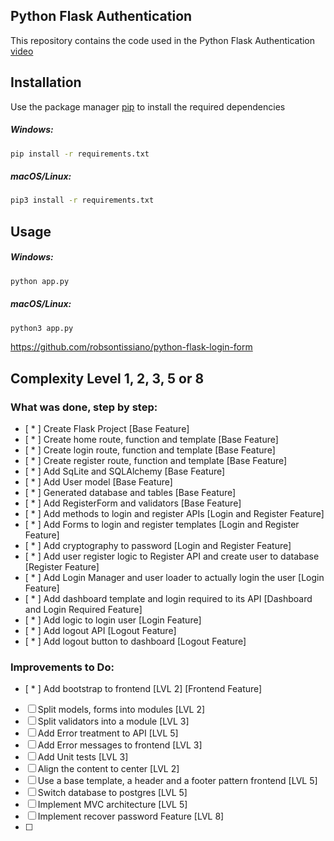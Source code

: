 ## Python Flask Authentication

This repository contains the code used in the Python Flask Authentication [video](https://www.youtube.com/watch?v=71EU8gnZqZQ)

## Installation

Use the package manager [pip](https://pip.pypa.io/en/stable/) to install the required dependencies

##### Windows:
```zsh
pip install -r requirements.txt
```

##### macOS/Linux:
```zsh
pip3 install -r requirements.txt
```

## Usage

##### Windows:
```zsh
python app.py
```
##### macOS/Linux:
```zsh
python3 app.py
```

https://github.com/robsontissiano/python-flask-login-form

## Complexity Level 1, 2, 3, 5 or 8
### What was done, step by step:
* [ * ] Create Flask Project                                      [Base Feature]
* [ * ] Create home route, function and template                  [Base Feature]
* [ * ] Create login route, function and template                 [Base Feature]
* [ * ] Create register route, function and template              [Base Feature]
* [ * ] Add SqLite and SQLAlchemy                                 [Base Feature]
* [ * ] Add User model                                            [Base Feature]
* [ * ] Generated database and tables                             [Base Feature]
* [ * ] Add RegisterForm and validators                           [Base Feature]
* [ * ] Add methods to login and register APIs                    [Login and Register Feature]
* [ * ] Add Forms to login and register templates                 [Login and Register Feature]
* [ * ] Add cryptography to password                              [Login and Register Feature]
* [ * ] Add user register logic to Register API and create user to database  [Register Feature]
* [ * ] Add Login Manager and user loader to actually login the user [Login Feature]
* [ * ] Add dashboard template and login required to its API [Dashboard and Login Required Feature]
* [ * ] Add logic to login user                                    [Login Feature]
* [ * ] Add logout API                                             [Logout Feature]
* [ * ] Add logout button to dashboard                             [Logout Feature]

### Improvements to Do:
* [ * ] Add bootstrap to frontend                                         [LVL 2] [Frontend Feature]
* [   ] Split models, forms into modules                                  [LVL 2]
* [   ] Split validators into a module                                    [LVL 3]
* [   ] Add Error treatment to API                                        [LVL 5]
* [   ] Add Error messages to frontend                                    [LVL 3]
* [   ] Add Unit tests                                                    [LVL 3]
* [   ] Align the content to center                                       [LVL 2]
* [   ] Use a base template, a header and a footer pattern frontend       [LVL 5]
* [   ] Switch database to postgres                                       [LVL 5]
* [   ] Implement MVC architecture                                        [LVL 5]
* [   ] Implement recover password Feature                                [LVL 8]
* [   ]
